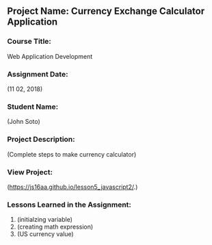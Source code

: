 ## Project Name:  Currency Exchange Calculator Application

### Course Title:
Web Application Development

### Assignment Date:  
(11 02, 2018)

### Student Name:  
(John Soto)

### Project Description:
(Complete steps to make currency calculator)

### View Project:
(https://js16aa.github.io/lesson5_javascript2/.)

### Lessons Learned in the Assignment:
1. (initialzing variable)
2. (creating math expression)
3. (US currency value)

